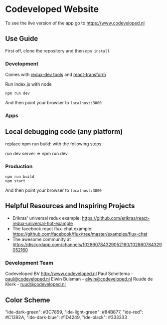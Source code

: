 # Codeveloped Website

To see the live version of the app go to https://www.codeveloped.nl

## Use Guide

First off, clone the repository and then `npm install`

### Development

Comes with [redux-dev tools](https://github.com/gaearon/redux-devtools) and [react-transform](https://github.com/gaearon/react-transform-boilerplate
)

Run index.js with node
```
npm run dev
```
And then point your browser to `localhost:3000`

### Apps

## Local debugging code (any platform)

replace npm run build:<env> with the following steps:

run dev server  => npm run dev

### Production

```
npm run build
npm start
```
And then point your browser to `localhost:3000`

## Helpful Resources and Inspiring Projects

* Erikras' universal redux example: https://github.com/erikras/react-redux-universal-hot-example
* The facebook react flux-chat example: https://github.com/facebook/flux/tree/master/examples/flux-chat
* The awesome community at https://discordapp.com/channels/102860784329052160/102860784329052160


### Development Team

Codeveloped BV
http://www.codeveloped.nl
Paul Scheltema - paul@codeveloped.nl
Elwin Buisman - elwin@codeveloped.nl
Ruude de Klerk - ruud@codeveloped.nl

## Color Scheme

"ide-dark-green": #3C7859,
"ide-light-green": #84B877,
"ide-red": #C1392A,
"ide-dark-blue": #1D4249,
"ide-black": #333333